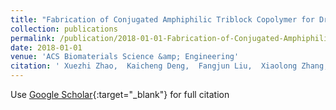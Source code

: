 ```yaml
---
title: "Fabrication of Conjugated Amphiphilic Triblock Copolymer for Drug Delivery and Fluorescence Cell Imaging"
collection: publications
permalink: /publication/2018-01-01-Fabrication-of-Conjugated-Amphiphilic-Triblock-Copolymer-for-Drug-Delivery-and-Fluorescence-Cell-Imaging
date: 2018-01-01
venue: 'ACS Biomaterials Science &amp; Engineering'
citation: ' Xuezhi Zhao,  Kaicheng Deng,  Fangjun Liu,  Xiaolong Zhang,  Huiru Yang,  Jinlei Peng,  Zengkui Liu,  Liwei Ma,  Baoyan Wang,  Hua Wei, &quot;Fabrication of Conjugated Amphiphilic Triblock Copolymer for Drug Delivery and Fluorescence Cell Imaging.&quot; ACS Biomaterials Science &amp;amp; Engineering, 4(2),566-575, (2018).'
---
```

Use [Google Scholar](https://scholar.google.com/scholar?q=Fabrication+of+Conjugated+Amphiphilic+Triblock+Copolymer+for+Drug+Delivery+and+Fluorescence+Cell+Imaging){:target="_blank"} for full citation